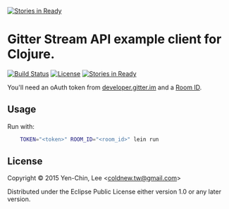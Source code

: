 [![Stories in Ready](https://badge.waffle.io/clojure-tw/gitter-clojure-stream.png?label=ready&title=Ready)](https://waffle.io/clojure-tw/gitter-clojure-stream)
# Gitter Stream API example client for Clojure.
[![Build Status](https://travis-ci.org/clojure-tw/gitter-clojure-stream.svg?branch=master)](https://travis-ci.org/clojure-tw/gitter-clojure-stream)
[![License](http://img.shields.io/badge/license-Eclipse-blue.svg?style=flat)](https://www.eclipse.org/legal/epl-v10.html)
[![Stories in Ready](https://badge.waffle.io/clojure-tw/gitter-clojure-stream.png?label=ready&title=Ready)](https://waffle.io/clojure-tw/gitter-clojure-stream)

You'll need an oAuth token from [developer.gitter.im](https://developer.gitter.im/) and a [Room ID](https://developer.gitter.im/docs/rooms-resource).

## Usage

Run with:
```sh
    TOKEN="<token>" ROOM_ID="<room_id>" lein run
```
## License

Copyright © 2015 Yen-Chin, Lee <<coldnew.tw@gmail.com>>

Distributed under the Eclipse Public License either version 1.0 or any later version.

